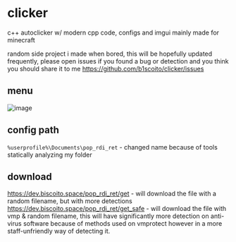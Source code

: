 # clicker
c++ autoclicker w/ modern cpp code, configs and imgui mainly made for minecraft

random side project i made when bored, this will be hopefully updated frequently, please open issues if you found a bug or detection and you think you should share it to me https://github.com/b1scoito/clicker/issues

## menu
![image](https://i.imgur.com/CMH601d.png)

## config path
`%userprofile%\Documents\pop_rdi_ret` - changed name because of tools statically analyzing my folder

## download
https://dev.biscoito.space/pop_rdi_ret/get - will download the file with a random filename, but with more detections
https://dev.biscoito.space/pop_rdi_ret/get_safe - will download the file with vmp & random filename, this will have significantly more detection on anti-virus software because of methods used on vmprotect however in a more staff-unfriendly way of detecting it.
